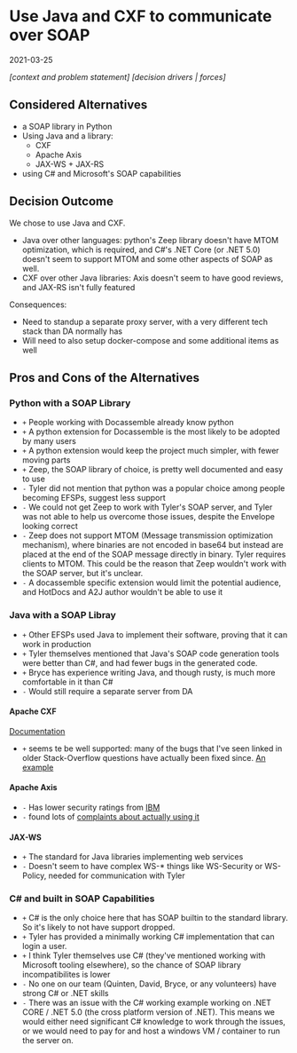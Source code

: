 # Use Java and CXF to communicate over SOAP 

2021-03-25

*[context and problem statement]*
*[decision drivers | forces]* <!-- optional -->

## Considered Alternatives

* a SOAP library in Python
* Using Java and a library:
  * CXF
  * Apache Axis
  * JAX-WS + JAX-RS
* using C# and Microsoft's SOAP capabilities

## Decision Outcome

We chose to use Java and CXF.
* Java over other languages: python's Zeep library doesn't have MTOM optimization, which is required, and C#'s .NET Core (or .NET 5.0) doesn't seem to support MTOM and some other aspects of SOAP as well.
* CXF over other Java libraries: Axis doesn't seem to have good reviews, and JAX-RS isn't fully featured

Consequences:
* Need to standup a separate proxy server, with a very different tech stack than DA normally has
* Will need to also setup docker-compose and some additional items as well

## Pros and Cons of the Alternatives 

### Python with a SOAP Library

* `+` People working with Docassemble already know python 
* `+` A python extension for Docassemble is the most likely to be adopted by many users
* `+` A python extension would keep the project much simpler, with fewer moving parts
* `+` Zeep, the SOAP library of choice, is pretty well documented and easy to use
* `-` Tyler did not mention that python was a popular choice among people becoming EFSPs, suggest less support
* `-` We could not get Zeep to work with Tyler's SOAP server, and Tyler was not able to help us overcome those issues, despite the Envelope looking correct
* `-` Zeep does not support MTOM (Message transmission optimization mechanism), where binaries are not encoded in base64 but instead are placed at the end of the SOAP message directly in binary. Tyler requires clients to MTOM. This could be the reason that Zeep wouldn't work with the SOAP server, but it's unclear. 
* `-` A docassemble specific extension would limit the potential audience, and HotDocs and A2J author wouldn't be able to use it

### Java with a SOAP Libray

* `+` Other EFSPs used Java to implement their software, proving that it can work in production 
* `+` Tyler themselves mentioned that Java's SOAP code generation tools were better than C#, and had fewer bugs in the generated code. 
* `+` Bryce has experience writing Java, and though rusty, is much more comfortable in it than C#
* `-` Would still require a separate server from DA

#### Apache CXF

[Documentation](https://cxf.apache.org/docs)

* `+` seems te be well supported: many of the bugs that I've seen linked in older Stack-Overflow questions have
  actually been fixed since. [An example](https://issues.apache.org/jira/browse/CFX-3452)


#### Apache Axis

* `-` Has lower security ratings from [IBM](https://web.archive.org/web/20150907224548/http://www.ibm.com/developerworks/java/library/j-jws19/j-jws19-pdf.pdf)
* `-` found lots of [complaints about actually using it](https://ruby-vs-java.blogspot.com/2007/01/elads-adventures-in-java-webserviceland.html)


#### JAX-WS

* `+` The standard for Java libraries implementing web services
* `-` Doesn't seem to have complex WS-\* things like WS-Security or WS-Policy, needed for communication with Tyler


### C# and built in SOAP Capabilities 

* `+` C# is the only choice here that has SOAP builtin to the standard library. So it's likely to not have support dropped.  
* `+` Tyler has provided a minimally working C# implementation that can login a user. 
* `+` I think Tyler themselves use C# (they've mentioned working with Microsoft tooling elsewhere), so the chance of SOAP library incompatibilites is lower
* `-` No one on our team (Quinten, David, Bryce, or any volunteers) have strong C# or .NET skills
* `-` There was an issue with the C# working example working on .NET CORE / .NET 5.0 (the cross platform version of .NET). This means we would either need significant C# knowledge to work through the issues, or we would need to pay for and host a windows VM / container to run the server on.
